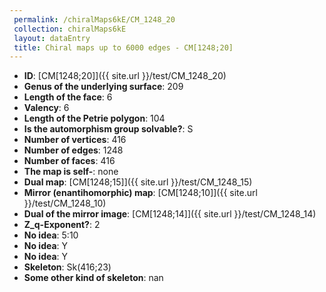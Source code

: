 ```yaml
--- 
 permalink: /chiralMaps6kE/CM_1248_20 
 collection: chiralMaps6kE
 layout: dataEntry
 title: Chiral maps up to 6000 edges - CM[1248;20]
---
```


- **ID**: [CM[1248;20]]({{ site.url }}/test/CM_1248_20)
- **Genus of the underlying surface**: 209
- **Length of the face**: 6
- **Valency**: 6
- **Length of the Petrie polygon**: 104
- **Is the automorphism group solvable?**: S
- **Number of vertices**: 416
- **Number of edges**: 1248
- **Number of faces**: 416
- **The map is self-**: none
- **Dual map**: [CM[1248;15]]({{ site.url }}/test/CM_1248_15)
- **Mirror (enantihomorphic) map**: [CM[1248;10]]({{ site.url }}/test/CM_1248_10)
- **Dual of the mirror image**: [CM[1248;14]]({{ site.url }}/test/CM_1248_14)
- **Z_q-Exponent?**: 2
- **No idea**:  5:10
- **No idea**: Y
- **No idea**: Y
- **Skeleton**: Sk(416;23)
- **Some other kind of skeleton**: nan
